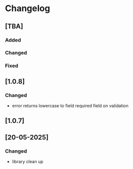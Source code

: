 # Changelog
## [TBA]

### Added

### Changed

### Fixed

## [1.0.8]

### Changed
- error returns lowercase to field required field on validation

## [1.0.7]

## [20-05-2025]

### Changed
- library clean up

